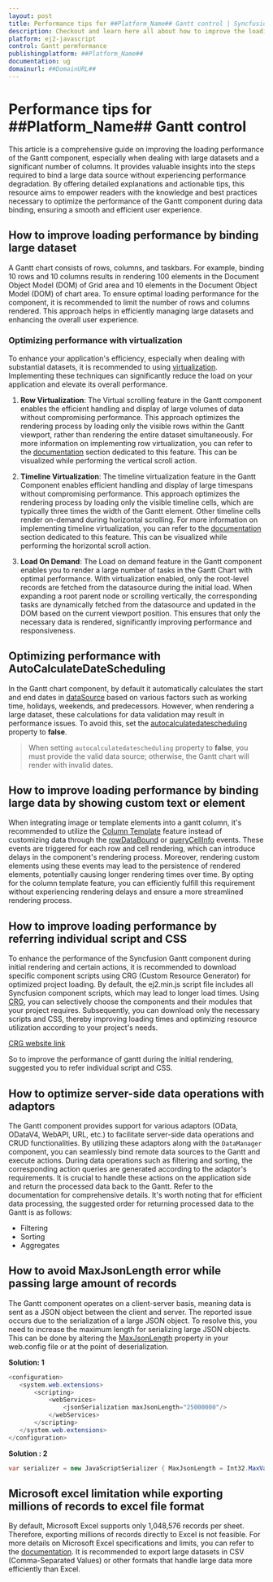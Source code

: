 ```yaml
---
layout: post
title: Performance tips for ##Platform_Name## Gantt control | Syncfusion
description: Checkout and learn here all about how to improve the loading performance of ##Platform_Name## Gantt control of Syncfusion Essential JS 2 and more.
platform: ej2-javascript
control: Gantt permformance
publishingplatform: ##Platform_Name##
documentation: ug
domainurl: ##DomainURL##
---
```


# Performance tips for ##Platform_Name## Gantt control

This article is a comprehensive guide on improving the loading performance of the Gantt component, especially when dealing with large datasets and a significant number of columns. It provides valuable insights into the steps required to bind a large data source without experiencing performance degradation. By offering detailed explanations and actionable tips, this resource aims to empower readers with the knowledge and best practices necessary to optimize the performance of the Gantt component during data binding, ensuring a smooth and efficient user experience.

## How to improve loading performance by binding large dataset

A Gantt chart consists of rows, columns, and taskbars. For example, binding 10 rows and 10 columns results in rendering 100 elements in the Document Object Model (DOM) of Grid area and 10 elements in the Document Object Model (DOM) of chart area. To ensure optimal loading performance for the component, it is recommended to limit the number of rows and columns rendered. This approach helps in efficiently managing large datasets and enhancing the overall user experience.

### Optimizing performance with virtualization

To enhance your application's efficiency, especially when dealing with substantial datasets, it is recommended to using [virtualization](../gantt/virtual-scroll). Implementing these techniques can significantly reduce the load on your application and elevate its overall performance.

1.  **Row Virtualization**: The Virtual scrolling feature in the Gantt component enables the efficient handling and display of large volumes of data without compromising performance. This approach optimizes the rendering process by loading only the visible rows within the Gantt viewport, rather than rendering the entire dataset simultaneously. For more information on implementing row virtualization, you can refer to the [documentation](../gantt/virtual-scroll#row-virtualization) section dedicated to this feature. This can be visualized while performing the vertical scroll action.

2. **Timeline Virtualization**: The timeline virtualization feature in the Gantt Component enables efficient handling and display of large timespans without compromising performance. This approach optimizes the rendering process by loading only the visible timeline cells, which are typically three times the width of the Gantt element. Other timeline cells render on-demand during horizontal scrolling. For more information on implementing timeline virtualization, you can refer to the [documentation](../gantt/virtual-scroll#timeline-virtualization) section dedicated to this feature. This can be visualized while performing the horizontal scroll action.

3. **Load On Demand**: The Load on demand feature in the Gantt component enables you to render a large number of tasks in the Gantt Chart with optimal performance. With virtualization enabled, only the root-level records are fetched from the datasource during the initial load. When expanding a root parent node or scrolling vertically, the corresponding tasks are dynamically fetched from the datasource and updated in the DOM based on the current viewport position. This ensures that only the necessary data is rendered, significantly improving performance and responsiveness.

## Optimizing performance with AutoCalculateDateScheduling

In the Gantt chart component, by default it automatically calculates the start and end dates in [dataSource](https://ej2.syncfusion.com/documentation/api/gantt/#datasource) based on various factors such as working time, holidays, weekends, and predecessors. However, when rendering a large dataset, these calculations for data validation may result in performance issues. To avoid this, set the [autocalculatedatescheduling](https://ej2.syncfusion.com/documentation/api/gantt#autocalculatedatescheduling) property to **false**. 

>When setting `autocalculatedatescheduling` property to **false**, you must provide the valid data source; otherwise, the Gantt chart will render with invalid dates.


## How to improve loading performance by binding large data by showing custom text or element

When integrating image or template elements into a gantt column, it's recommended to utilize the [Column Template](../gantt/columns/column-template) feature instead of customizing data through the [rowDataBound](../api/gantt/#rowdatabound) or [queryCellInfo](../api/gantt/#querycellinfo) events. These events are triggered for each row and cell rendering, which can introduce delays in the component's rendering process. Moreover, rendering custom elements using these events may lead to the persistence of rendered elements, potentially causing longer rendering times over time. By opting for the column template feature, you can efficiently fulfill this requirement without experiencing rendering delays and ensure a more streamlined rendering process.

## How to improve loading performance by referring individual script and CSS

To enhance the performance of the Syncfusion Gantt component during initial rendering and certain actions, it is recommended to download specific component scripts using CRG (Custom Resource Generator) for optimized project loading. By default, the ej2.min.js script file includes all Syncfusion component scripts, which may lead to longer load times. Using [CRG](https://ej2.syncfusion.com/aspnetmvc/documentation/common/custom-resource-generator), you can selectively choose the components and their modules that your project requires. Subsequently, you can download only the necessary scripts and CSS, thereby improving loading times and optimizing resource utilization according to your project's needs.

[CRG website link](https://crg.syncfusion.com/) 

So to improve the performance of gantt during the initial rendering, suggested you to refer individual script and CSS.

## How to optimize server-side data operations with adaptors

The Gantt component provides support for various adaptors (OData, ODataV4, WebAPI, URL, etc.) to facilitate server-side data operations and CRUD functionalities. By utilizing these adaptors along with the `DataManager` component, you can seamlessly bind remote data sources to the Gantt and execute actions. During data operations such as filtering and sorting, the corresponding action queries are generated according to the adaptor's requirements. It is crucial to handle these actions on the application side and return the processed data back to the Gantt. Refer to the documentation for comprehensive details. It's worth noting that for efficient data processing, the suggested order for returning processed data to the Gantt is as follows:
* Filtering
* Sorting
* Aggregates

## How to avoid MaxJsonLength error while passing large amount of records

The Gantt component operates on a client-server basis, meaning data is sent as a JSON object between the client and server. The reported issue occurs due to the serialization of a large JSON object. To resolve this, you need to increase the maximum length for serializing large JSON objects. This can be done by altering the [MaxJsonLength](https://social.msdn.microsoft.com/Forums/en-US/ab1a5864-46e2-4c57-9511-dc3f60cc314a/how-to-increase-maxjsonlength-for-json-post-in-mvc3?forum=aspmv) property in your web.config file or at the point of deserialization.

**Solution: 1**

```csharp
<configuration> 
   <system.web.extensions>
       <scripting>
           <webServices>
               <jsonSerialization maxJsonLength="25000000"/>
           </webServices>
       </scripting>
   </system.web.extensions>
</configuration> 
```

**Solution : 2**
```csharp
var serializer = new JavaScriptSerializer { MaxJsonLength = Int32.MaxValue };
```
## Microsoft excel limitation while exporting millions of records to excel file format

By default, Microsoft Excel supports only 1,048,576 records per sheet. Therefore, exporting millions of records directly to Excel is not feasible. For more details on Microsoft Excel specifications and limits, you can refer to the [documentation](https://support.microsoft.com/en-gb/office/excel-specifications-and-limits-1672b34d-7043-467e-8e27-269d656771c3). It is recommended to export large datasets in CSV (Comma-Separated Values) or other formats that handle large data more efficiently than Excel.